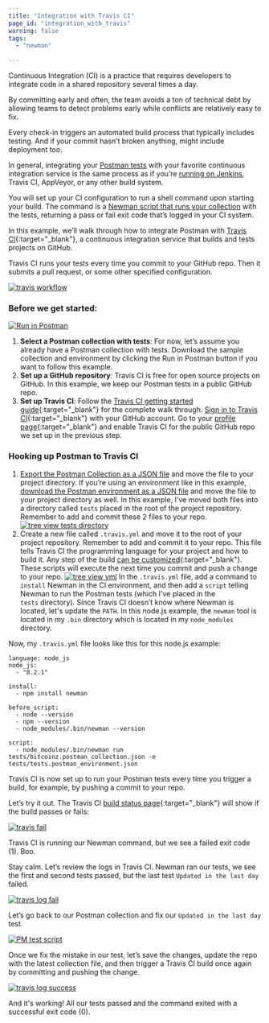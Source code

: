 ```yaml
---
title: "Integration with Travis CI"
page_id: "integration_with_travis"
warning: false
tags:
  - "newman"

---
```


Continuous Integration (CI) is a practice that requires developers to integrate code in a shared repository several times a day. 

By committing early and often, the team avoids a ton of technical debt by allowing teams to detect problems early while conflicts are relatively easy to fix. 

Every check-in triggers an automated build process that typically includes testing. And if your commit hasn’t broken anything, might include deployment too.

In general, integrating your [Postman tests](/docs/postman/scripts/test_scripts) with your favorite continuous integration service is the same process as if you’re [running on Jenkins](/docs/postman/collection_runs/integration_with_jenkins), Travis CI, AppVeyor, or any other build system. 

You will set up your CI configuration to run a shell command upon starting your build. The command is a [Newman script that runs your collection](/docs/postman/collection_runs/command_line_integration_with_newman) with the tests, returning a pass or fail exit code that’s logged in your CI system.

In this example, we’ll walk through how to integrate Postman with [Travis CI](https://travis-ci.org/){:target="_blank"}, a continuous integration service that builds and tests projects on GitHub. 

Travis CI runs your tests every time you commit to your GitHub repo. Then it submits a pull request, or some other specified configuration.

[![travis workflow](https://s3.amazonaws.com/postman-static-getpostman-com/postman-docs/travis_workflow.png)](https://s3.amazonaws.com/postman-static-getpostman-com/postman-docs/travis_workflow.png)

### Before we get started:

[![Run in Postman](https://run.pstmn.io/button.svg)](https://app.getpostman.com/run-collection/b79dc2835758549eed7e#?env%5Btests%5D=W3siZW5hYmxlZCI6dHJ1ZSwia2V5IjoibGFzdERheSIsInZhbHVlIjoiMjAxNy0wOC0xMFQwMDowMzo1OS45MThaIiwidHlwZSI6InRleHQifV0=)

1. **Select a Postman collection with tests**: For now, let’s assume you already have a Postman collection with tests. Download the sample collection and environment by clicking the Run in Postman button if you want to follow this example.
2. **Set up a GitHub repository**: Travis CI is free for open source projects on GitHub. In this example, we keep our Postman tests in a public GitHub repo.
3. **Set up Travis CI**: Follow the [Travis CI getting started guide](https://docs.travis-ci.com/user/getting-started/){:target="_blank"} for the complete walk through. [Sign in to Travis CI](https://travis-ci.org/auth){:target="_blank"} with your GitHub account. Go to your [profile page](https://travis-ci.org/profile){:target="_blank"} and enable Travis CI for the public GitHub repo we set up in the previous step.

### Hooking up Postman to Travis CI

1. [Export the Postman Collection as a JSON file](/docs/postman/collections/data_formats#exporting-and-importing-postman-data) and move the file to your project directory. If you’re using an environment like in this example, [download the Postman environment as a JSON file](/docs/postman/environments_and_globals/manage_environments#manage-environments) and move the file to your project directory as well. In this example, I've moved both files into a directory called `tests` placed in the root of the project repository. Remember to add and commit these 2 files to your repo.
  [![tree view tests directory](https://s3.amazonaws.com/postman-static-getpostman-com/postman-docs/travis_tree.png)](https://s3.amazonaws.com/postman-static-getpostman-com/postman-docs/travis_tree.png)
2. Create a new file called `.travis.yml` and move it to the root of your project repository. Remember to add and commit it to your repo. This file tells Travis CI the programming language for your project and how to build it. Any step of the build [can be customized](https://docs.travis-ci.com/user/customizing-the-build){:target="_blank"}. These scripts will execute the next time you commit and push a change to your repo.
  [![tree view yml](https://s3.amazonaws.com/postman-static-getpostman-com/postman-docs/travis_tree_yml.png)](https://s3.amazonaws.com/postman-static-getpostman-com/postman-docs/travis_tree_yml.png)
  In the `.travis.yml` file, add a command to `install` Newman in the CI environment, and then add a `script` telling Newman to run the Postman tests (which I've placed in the `tests` directory). Since Travis CI doesn’t know where Newman is located, let's update the `PATH`. In this node.js example, the `newman` tool is located in my `.bin` directory which is located in my `node_modules` directory.
  
Now, my `.travis.yml` file looks like this for this node.js example:

```
language: node_js
node_js:
  - "8.2.1"

install:
  - npm install newman

before_script:
  - node --version
  - npm --version
  - node_modules/.bin/newman --version

script:
  - node_modules/.bin/newman run tests/bitcoinz.postman_collection.json -e tests/tests.postman_environment.json
```

Travis CI is now set up to run your Postman tests every time you trigger a build, for example, by pushing a commit to your repo.

Let’s try it out. The Travis CI [build status page](https://travis-ci.org/){:target="_blank"} will show if the build passes or fails:
  
[![travis fail](https://s3.amazonaws.com/postman-static-getpostman-com/postman-docs/travis_fail.png)](https://s3.amazonaws.com/postman-static-getpostman-com/postman-docs/travis_fail.png)

Travis CI is running our Newman command, but we see a failed exit code (1). Boo.

Stay calm. Let’s review the logs in Travis CI. Newman ran our tests, we see the first and second tests passed, but the last test `Updated in the last day` failed.

[![travis log fail](https://s3.amazonaws.com/postman-static-getpostman-com/postman-docs/travis_log_fail.png)](https://s3.amazonaws.com/postman-static-getpostman-com/postman-docs/travis_log_fail.png)

Let’s go back to our Postman collection and fix our `Updated in the last day` test.

[![PM test script](https://s3.amazonaws.com/postman-static-getpostman-com/postman-docs/WS-get-information95.png)](https://s3.amazonaws.com/postman-static-getpostman-com/postman-docs/WS-get-information95.png)

Once we fix the mistake in our test, let’s save the changes, update the repo with the latest collection file, and then trigger a Travis CI build once again by committing and pushing the change.  

[![travis log success](https://s3.amazonaws.com/postman-static-getpostman-com/postman-docs/travis_log_success.png)](https://s3.amazonaws.com/postman-static-getpostman-com/postman-docs/travis_log_success.png)

And it's working! All our tests passed and the command exited with a successful exit code (0).

